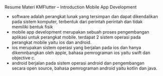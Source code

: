 Resume Materi KMFlutter – Introduction Mobile App Development

- software adalah perangkat lunak yang tersimpan dan dapat dikendalikan pada sistem komputer, terbentuk dari perintah perintah dan tidak memiliki bentuk fisik
- mobile app development merupakan sebuah proses pengembangan aplikasi untuk perangkat mobile. terdapat 2 sistem operasi pada perangkat mobile yaitu ios dan android.
- ios merupakan sistem operasi yang berjalan pada ios dan hanya dikemnbangkan oleh apple, bahasa pemrograman ios yaitu swift dan objective c.
- android berjalan pada sistem operasi android dan pengembangan secara open source, bahasa pemrograman android yaitu kotlin dan java.
